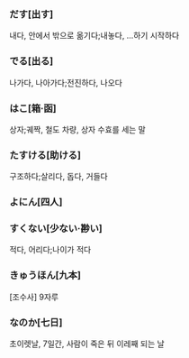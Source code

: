 ### だす[出す]
내다, 안에서 밖으로 옮기다;내놓다, …하기 시작하다

### でる[出る]
나가다, 나아가다;전진하다, 나오다

### はこ[箱·函]
상자;궤짝, 철도 차량, 상자 수효를 세는 말

### たすける[助ける]
구조하다;살리다, 돕다, 거들다

### よにん[四人]

### すくない[少ない·尠い]
적다, 어리다;나이가 적다

### きゅうほん[九本]
[조수사] 9자루

### なのか[七日]
초이렛날, 7일간, 사람이 죽은 뒤 이레째 되는 날
